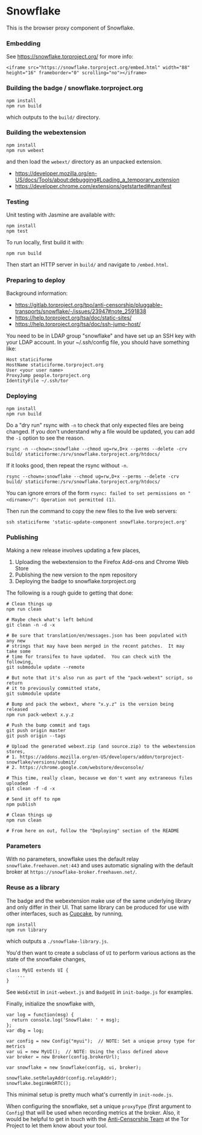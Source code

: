 # Snowflake

This is the browser proxy component of Snowflake.

### Embedding

See https://snowflake.torproject.org/ for more info:
```
<iframe src="https://snowflake.torproject.org/embed.html" width="88" height="16" frameborder="0" scrolling="no"></iframe>
```

### Building the badge / snowflake.torproject.org

```
npm install
npm run build
```

which outputs to the `build/` directory.

### Building the webextension

```
npm install
npm run webext
```

and then load the `webext/` directory as an unpacked extension.
 * https://developer.mozilla.org/en-US/docs/Tools/about:debugging#Loading_a_temporary_extension
 * https://developer.chrome.com/extensions/getstarted#manifest

### Testing

Unit testing with Jasmine are available with:
```
npm install
npm test
```

To run locally, first build it with:

``` 
npm run build 
```
Then start an HTTP server in `build/` and navigate to `/embed.html`.

### Preparing to deploy

Background information:
 * https://gitlab.torproject.org/tpo/anti-censorship/pluggable-transports/snowflake/-/issues/23947#note_2591838
 * https://help.torproject.org/tsa/doc/static-sites/
 * https://help.torproject.org/tsa/doc/ssh-jump-host/

You need to be in LDAP group "snowflake" and have set up an SSH key with your LDAP account.
In your ~/.ssh/config file, you should have something like:

```
Host staticiforme
HostName staticiforme.torproject.org
User <your user name>
ProxyJump people.torproject.org
IdentityFile ~/.ssh/tor
```

### Deploying

```
npm install
npm run build
```

Do a "dry run" rsync with `-n` to check that only expected files are being changed. If you don't understand why a file would be updated, you can add the `-i` option to see the reason.

```
rsync -n --chown=:snowflake --chmod ug=rw,D+x --perms --delete -crv build/ staticiforme:/srv/snowflake.torproject.org/htdocs/
```

If it looks good, then repeat the rsync without `-n`.

```
rsync --chown=:snowflake --chmod ug=rw,D+x --perms --delete -crv build/ staticiforme:/srv/snowflake.torproject.org/htdocs/
```

You can ignore errors of the form `rsync: failed to set permissions on "<dirname>/": Operation not permitted (1)`.

Then run the command to copy the new files to the live web servers:

```
ssh staticiforme 'static-update-component snowflake.torproject.org'
```

### Publishing

Making a new release involves updating a few places,

1. Uploading the webextension to the Firefox Add-ons and Chrome Web Store
2. Publishing the new version to the npm repository
3. Deploying the badge to snowflake.torproject.org

The following is a rough guide to getting that done:

```
# Clean things up
npm run clean

# Maybe check what's left behind
git clean -n -d -x

# Be sure that translation/en/messages.json has been populated with any new
# strings that may have been merged in the recent patches.  It may take some
# time for transifex to have updated.  You can check with the following,
git submodule update --remote

# But note that it's also run as part of the "pack-webext" script, so return
# it to previously committed state,
git submodule update

# Bump and pack the webext, where "x.y.z" is the version being released
npm run pack-webext x.y.z

# Push the bump commit and tags
git push origin master
git push origin --tags

# Upload the generated webext.zip (and source.zip) to the webextension stores,
# 1. https://addons.mozilla.org/en-US/developers/addon/torproject-snowflake/versions/submit/
# 2. https://chrome.google.com/webstore/devconsole/

# This time, really clean, because we don't want any extraneous files uploaded
git clean -f -d -x

# Send it off to npm
npm publish

# Clean things up
npm run clean

# From here on out, follow the "Deploying" section of the README
```

### Parameters

With no parameters,
snowflake uses the default relay `snowflake.freehaven.net:443` and
uses automatic signaling with the default broker at
`https://snowflake-broker.freehaven.net/`.

### Reuse as a library

The badge and the webextension make use of the same underlying library and
only differ in their UI.  That same library can be produced for use with other
interfaces, such as [Cupcake][1], by running,

```
npm install
npm run library
```

which outputs a `./snowflake-library.js`.

You'd then want to create a subclass of `UI` to perform various actions as
the state of the snowflake changes,

```
class MyUI extends UI {
    ...
}
```

See `WebExtUI` in `init-webext.js` and `BadgeUI` in `init-badge.js` for
examples.

Finally, initialize the snowflake with,

```
var log = function(msg) {
  return console.log('Snowflake: ' + msg);
};
var dbg = log;

var config = new Config("myui");  // NOTE: Set a unique proxy type for metrics
var ui = new MyUI();  // NOTE: Using the class defined above
var broker = new Broker(config.brokerUrl);

var snowflake = new Snowflake(config, ui, broker);

snowflake.setRelayAddr(config.relayAddr);
snowflake.beginWebRTC();
```

This minimal setup is pretty much what's currently in `init-node.js`.

When configuring the snowflake, set a unique `proxyType` (first argument
to `Config`) that will be used when recording metrics at the broker.  Also,
it would be helpful to get in touch with the [Anti-Censorship Team][2] at the
Tor Project to let them know about your tool.

[1]: https://chrome.google.com/webstore/detail/cupcake/dajjbehmbnbppjkcnpdkaniapgdppdnc
[2]: https://trac.torproject.org/projects/tor/wiki/org/teams/AntiCensorshipTeam
